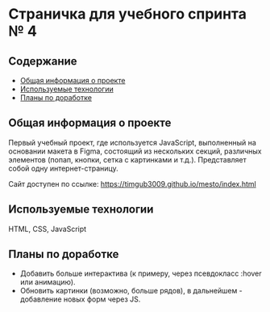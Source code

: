 # Страничка для учебного спринта № 4

## Содержание
* [Общая информация о проекте](#общая-информация-о-проекте)
* [Используемые технологии](#используемые-технологии)
* [Планы по доработке](#планы-по-доработке)

## Общая информация о проекте
Первый учебный проект, где используется JavaScript, выполненный на основании макета в Figma, состоящий из нескольких секций, различных элементов (попап, кнопки, сетка с картинками и т.д.). Представляет собой одну интернет-страницу.

Сайт доступен по ссылке: https://timgub3009.github.io/mesto/index.html

## Используемые технологии
HTML, CSS, JavaScript

## Планы по доработке
* Добавить больше интерактива (к примеру, через псевдокласс :hover или анимацию).
* Обновить картинки (возможно, больше рядов), в дальнейшем - добавление новых форм через JS.
